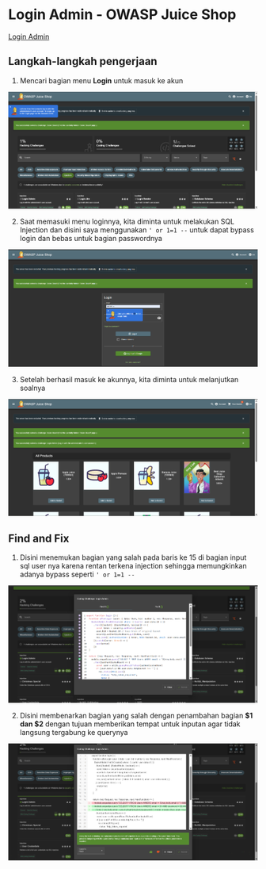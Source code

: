 # Login Admin - OWASP Juice Shop

[Login Admin](http://localhost:3000/#/score-board?categories=Injection)

## Langkah-langkah pengerjaan
1. Mencari bagian menu **Login** untuk masuk ke akun

![Alt text](./gambar/admin-1.png)

2. Saat memasuki menu loginnya, kita diminta untuk melakukan SQL Injection dan disini saya menggunakan `' or 1=1 --` untuk dapat bypass login dan bebas untuk bagian passwordnya

![Alt text](./gambar/admin-2.png)

3. Setelah berhasil masuk ke akunnya, kita diminta untuk melanjutkan soalnya

![Alt text](./gambar/admin-3.png)

## Find and Fix

1. Disini menemukan bagian yang salah pada baris ke 15 di bagian input sql user nya karena rentan terkena injection sehingga memungkinkan adanya bypass seperti `' or 1=1 --`

![Alt text](./gambar/admin-4.png)

2. Disini membenarkan bagian yang salah dengan penambahan bagian **$1 dan $2** dengan tujuan memberikan tempat untuk inputan agar tidak langsung tergabung ke querynya

![Alt text](./gambar/admin-5.png)